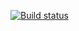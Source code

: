 [![Build status](https://ci.appveyor.com/api/projects/status/nx38qr6k86f58pv2?svg=true)](https://ci.appveyor.com/project/GrishaPetrosyan1999/bank)
